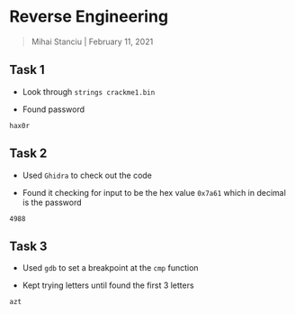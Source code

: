# Reverse Engineering

> Mihai Stanciu | February 11, 2021

## Task 1

* Look through `strings crackme1.bin`

* Found password

```
hax0r
```

## Task 2

* Used `Ghidra` to check out the code

* Found it checking for input to be the hex value `0x7a61` which in decimal is the password

```
4988
```

## Task 3

* Used `gdb` to set a breakpoint at the `cmp` function

* Kept trying letters until found the first 3 letters

```
azt
```